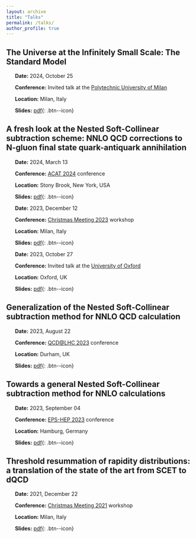 ```yaml
---
layout: archive
title: "Talks"
permalink: /talks/
author_profile: true
---
```


<style>
  div {
    text-align: justify;
  }
</style>


## The Universe at the Infinitely Small Scale: The Standard Model

&nbsp;&nbsp;&nbsp;&nbsp;&nbsp;   **Date:** 2024, October 25
<!-- -->  
&nbsp;&nbsp;&nbsp;&nbsp;&nbsp;   **Conference:** Invited talk at the [Polytechnic University of Milan](https://www.polimi.it/en)
<!-- -->  
&nbsp;&nbsp;&nbsp;&nbsp;&nbsp;   **Location:** Milan, Italy 
<!-- -->  
&nbsp;&nbsp;&nbsp;&nbsp;&nbsp;   **Slides:** [pdf](../files/Politalks_2024.pdf){: .btn--icon}



## A fresh look at the Nested Soft-Collinear subtraction scheme: NNLO QCD corrections to N-gluon final state quark-antiquark annihilation

&nbsp;&nbsp;&nbsp;&nbsp;&nbsp;   **Date:** 2024, March 13
<!-- -->  
&nbsp;&nbsp;&nbsp;&nbsp;&nbsp;   **Conference:** [ACAT 2024](https://indico.cern.ch/event/1330797/) conference
<!-- -->  
&nbsp;&nbsp;&nbsp;&nbsp;&nbsp;   **Location:** Stony Brook, New York, USA 
<!-- -->  
&nbsp;&nbsp;&nbsp;&nbsp;&nbsp;   **Slides:** [pdf](../files/NY_ACAT_2024.pdf){: .btn--icon}


&nbsp;&nbsp;&nbsp;&nbsp;&nbsp;   **Date:** 2023, December 12
<!-- -->  
&nbsp;&nbsp;&nbsp;&nbsp;&nbsp;   **Conference:** [Christmas Meeting 2023](https://indico.cern.ch/event/1338739/) workshop
<!-- -->  
&nbsp;&nbsp;&nbsp;&nbsp;&nbsp;   **Location:** Milan, Italy
<!-- -->  
&nbsp;&nbsp;&nbsp;&nbsp;&nbsp;   **Slides:** [pdf](../files/Christmas_Meeting_2023.pdf){: .btn--icon} 


&nbsp;&nbsp;&nbsp;&nbsp;&nbsp;   **Date:** 2023, October 27
<!-- -->  
&nbsp;&nbsp;&nbsp;&nbsp;&nbsp;   **Conference:** Invited talk at the [University of Oxford](https://www.ox.ac.uk)
<!-- -->  
&nbsp;&nbsp;&nbsp;&nbsp;&nbsp;   **Location:** Oxford, UK 
<!-- -->  
&nbsp;&nbsp;&nbsp;&nbsp;&nbsp;   **Slides:** [pdf](../files/Oxford_QCDlunch_2023.pdf){: .btn--icon}



## Generalization of the Nested Soft-Collinear subtraction method for NNLO QCD calculation

&nbsp;&nbsp;&nbsp;&nbsp;&nbsp;   **Date:** 2023, August 22
<!-- -->  
&nbsp;&nbsp;&nbsp;&nbsp;&nbsp;   **Conference:** [QCD@LHC 2023](https://conference.ippp.dur.ac.uk/event/1128/) conference
<!-- -->  
&nbsp;&nbsp;&nbsp;&nbsp;&nbsp;   **Location:** Durham, UK 
<!-- -->  
&nbsp;&nbsp;&nbsp;&nbsp;&nbsp;   **Slides:** [pdf](../files/QCD@LHC2023.pdf){: .btn--icon}



## Towards a general Nested Soft-Collinear subtraction method for NNLO calculations

&nbsp;&nbsp;&nbsp;&nbsp;&nbsp;   **Date:** 2023, September 04
<!-- -->  
&nbsp;&nbsp;&nbsp;&nbsp;&nbsp;   **Conference:** [EPS-HEP 2023](https://www.eps-hep2023.eu) conference
<!-- -->  
&nbsp;&nbsp;&nbsp;&nbsp;&nbsp;   **Location:** Hamburg, Germany
<!-- -->  
&nbsp;&nbsp;&nbsp;&nbsp;&nbsp;   **Slides:** [pdf](../files/EPS_HEP2023.pdf){: .btn--icon}



## Threshold resummation of rapidity distributions: a translation of the state of the art from SCET to dQCD

&nbsp;&nbsp;&nbsp;&nbsp;&nbsp;   **Date:** 2021, December 22
<!-- -->  
&nbsp;&nbsp;&nbsp;&nbsp;&nbsp;   **Conference:** [Christmas Meeting 2021](https://indico.cern.ch/event/1095418/) workshop
<!-- -->  
&nbsp;&nbsp;&nbsp;&nbsp;&nbsp;   **Location:** Milan, Italy
<!-- -->  
&nbsp;&nbsp;&nbsp;&nbsp;&nbsp;   **Slides:** [pdf](../files/Christmas_Meeting_2021.pdf){: .btn--icon}


 


 













